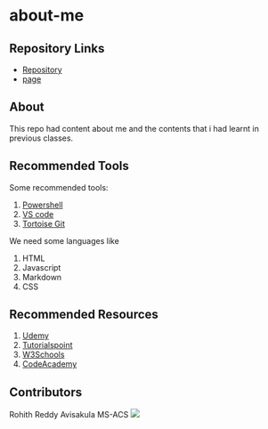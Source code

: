 # about-me
## Repository Links
* [Repository](https://github.com/Avisakula123/about-me)
* [page](https://avisakula123.github.io/about-me)
## About
This repo had content about me and the contents that i had learnt in previous classes.

## Recommended Tools
Some recommended tools:

1. [Powershell](https://en.wikipedia.org/wiki/PowerShell)
2. [VS code](https://en.wikipedia.org/wiki/Visual_Studio_Code)
3. [Tortoise Git](https://en.wikipedia.org/wiki/TortoiseGit)

We need some languages like

1. HTML
2. Javascript
3. Markdown
4. CSS

## Recommended Resources

1. [Udemy](https://www.udemy.com/topic/web-development)
2. [Tutorialspoint](https://www.tutorialspoint.com/internet_technologies/websites_development.htm)
3. [W3Schools](https://www.w3schools.com/)
4. [CodeAcademy](https://www.codecademy.com/)

## Contributors

Rohith Reddy Avisakula
MS-ACS
![](https://lh3.googleusercontent.com/proxy/yZP1WeAPSa8qLUTz4EaqoO9Db_9ma7K-0FibBvk4MCYX1QEkVtaa6WkGc0Jslh6NIQMWv_dXM0iEQJJlwaBuKVWDttcymDk-kCrFsrYe2mzPLKRbx8XS77Ax-5-_H6duefWsQ3DV8h7P473bsexQyW_6UibDcgWp8Zz4pi4mcZrw=w357-h238-k-no)





